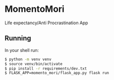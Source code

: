 # MomentoMori

Life expectancy/Anti Procrastination App

## Running

In your shell run:

```sh
$ python -m venv venv
$ source venv/bin/activate
$ pip install -r requirements/dev.txt
$ FLASK_APP=momento_mori/flask_app.py flask run
```
